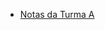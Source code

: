 * [Notas da Turma A](https://docs.google.com/spreadsheets/d/e/2PACX-1vQXRNegL5rtznFDyO-X10VLd9kSKcc8uZ6tQ11ROK02y6C2WPpquA9uKya3OLZJM3ekrFedF4JtYJzU/pubhtml?gid=1006821734&single=true)
